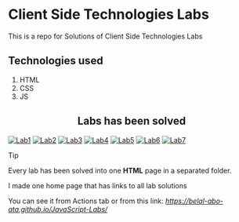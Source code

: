 # Client Side Technologies Labs

This is a repo for Solutions of Client Side Technologies Labs

## Technologies used

1. HTML
2. CSS
3. JS

 <div align='center'>
   <h2>Labs has been solved</h2>
 </div>
 
[![Lab1](https://img.shields.io/badge/Lab%201-blue)](https://github.com/Belal-Abo-Ata/JavaScript-Labs/tree/main/Lab_1)
[![Lab2](https://img.shields.io/badge/Lab%202-lime)](https://github.com/Belal-Abo-Ata/JavaScript-Labs/tree/main/Lab_2)
[![Lab3](https://img.shields.io/badge/Lab%203-green)](https://github.com/Belal-Abo-Ata/JavaScript-Labs/tree/main/Lab_3)
[![Lab4](https://img.shields.io/badge/Lab%204-red)](https://github.com/Belal-Abo-Ata/JavaScript-Labs/tree/main/Lab_4)
[![Lab5](https://img.shields.io/badge/Lab%205-yellow)](https://github.com/Belal-Abo-Ata/JavaScript-Labs/tree/main/Lab_5)
[![Lab6](https://img.shields.io/badge/Lab%206-blue)](https://github.com/Belal-Abo-Ata/JavaScript-Labs/tree/main/Lab_6)
[![Lab7](https://img.shields.io/badge/Lab%207-red)](https://github.com/Belal-Abo-Ata/JavaScript-Labs/tree/main/Lab_7)

> [!TIP]
> Every lab has been solved into one **HTML** page in a separated folder.
>
> I made one home page that has links to all lab solutions
>
> You can see it from Actions tab or from this link: *https://belal-abo-ata.github.io/JavaScript-Labs/*
